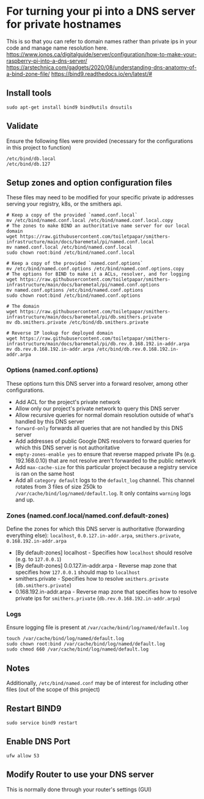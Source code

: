 # For turning your pi into a DNS server for private hostnames
This is so that you can refer to domain names rather than private ips in your code and manage name resolution here.
https://www.ionos.ca/digitalguide/server/configuration/how-to-make-your-raspberry-pi-into-a-dns-server/
https://arstechnica.com/gadgets/2020/08/understanding-dns-anatomy-of-a-bind-zone-file/
https://bind9.readthedocs.io/en/latest/#

## Install tools
```
sudo apt-get install bind9 bind9utils dnsutils
```

## Validate
Ensure the following files were provided (necessary for the configurations in this project to function)
```
/etc/bind/db.local
/etc/bind/db.127
```

## Setup zones and option configuration files
These files may need to be modified for your specific private ip addresses serving your registry, k8s, or the smithers api.

```
# Keep a copy of the provided `named.conf.local`
mv /etc/bind/named.conf.local /etc/bind/named.conf.local.copy
# The zones to make BIND an authoritative name server for our local domain
wget https://raw.githubusercontent.com/toiletpapar/smithers-infrastructure/main/docs/baremetal/pi/named.conf.local
mv named.conf.local /etc/bind/named.conf.local
sudo chown root:bind /etc/bind/named.conf.local

# Keep a copy of the provided `named.conf.options`
mv /etc/bind/named.conf.options /etc/bind/named.conf.options.copy
# The options for BIND to make it a ACLs, resolver, and for logging
wget https://raw.githubusercontent.com/toiletpapar/smithers-infrastructure/main/docs/baremetal/pi/named.conf.options
mv named.conf.options /etc/bind/named.conf.options
sudo chown root:bind /etc/bind/named.conf.options

# The domain
wget https://raw.githubusercontent.com/toiletpapar/smithers-infrastructure/main/docs/baremetal/pi/db.smithers.private
mv db.smithers.private /etc/bind/db.smithers.private

# Reverse IP lookup for deployed domain
wget https://raw.githubusercontent.com/toiletpapar/smithers-infrastructure/main/docs/baremetal/pi/db.rev.0.168.192.in-addr.arpa
mv db.rev.0.168.192.in-addr.arpa /etc/bind/db.rev.0.168.192.in-addr.arpa
```

### Options (named.conf.options)
These options turn this DNS server into a forward resolver, among other configurations.
* Add ACL for the project's private network
* Allow only our project's private network to query this DNS server
* Allow recursive queries for normal domain resolution outside of what's handled by this DNS server
* `forward-only` forwards all queries that are not handled by this DNS server
* Add addresses of public Google DNS resolvers to forward queries for which this DNS server is not authoritative
* `empty-zones-enable yes` to ensure that reverse mapped private IPs (e.g. 192.168.0.10) that are not resolve aren't forwarded to the public network
* Add `max-cache-size` for this particular project because a registry service is ran on the same host
* Add all `category default` logs to the `default_log` channel. This channel rotates from 3 files of size 250k to `/var/cache/bind/log/named/default.log`. It only contains `warning` logs and up.

### Zones (named.conf.local/named.conf.default-zones)
Define the zones for which this DNS server is authoritative (forwarding everything else): `localhost`, `0.0.127.in-addr.arpa`, `smithers.private`, `0.168.192.in-addr.arpa`
* [By default-zones] localhost - Specifies how `localhost` should resolve (e.g. to `127.0.0.1`)
* [By default-zones] 0.0.127.in-addr.arpa - Reverse map zone that specifies how `127.0.0.1` should map to `localhost`
* smithers.private - Specifies how to resolve `smithers.private` (`db.smithers.private`)
* 0.168.192.in-addr.arpa - Reverse map zone that specifies how to resolve private ips for `smithers.private` (`db.rev.0.168.192.in-addr.arpa`)

### Logs
Ensure logging file is present at `/var/cache/bind/log/named/default.log`
```
touch /var/cache/bind/log/named/default.log
sudo chown root:bind /var/cache/bind/log/named/default.log
sudo chmod 660 /var/cache/bind/log/named/default.log
```

## Notes
Additionally, `/etc/bind/named.conf` may be of interest for including other files (out of the scope of this project)

## Restart BIND9
```
sudo service bind9 restart
```

## Enable DNS Port
`ufw allow 53`

## Modify Router to use your DNS server
This is normally done through your router's settings (GUI)
